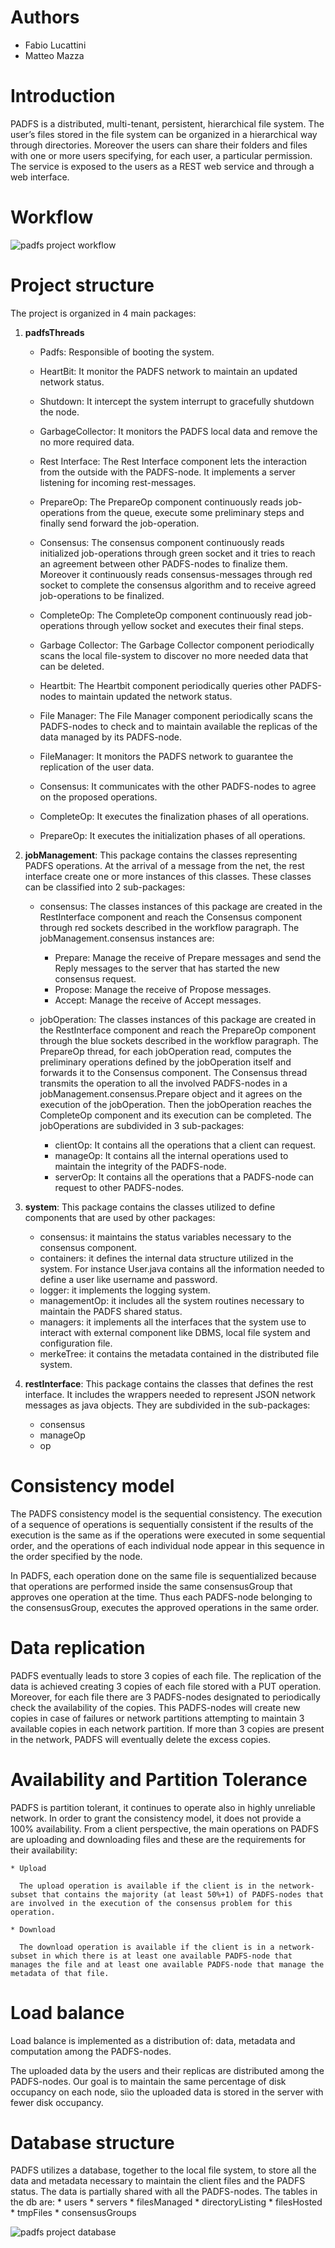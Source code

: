 [workflow]: img/workflow.png "padfs workflow"
[database]: img/databaseSchema.png "padfs database"

Authors
======
* Fabio Lucattini
* Matteo Mazza

Introduction
======

PADFS is a distributed, multi-tenant, persistent, hierarchical file system.
The user’s files stored in the file system can be organized in a hierarchical way through directories. Moreover the users can share their folders and files with one or more users specifying, for each user, a particular permission.
The service is exposed to the users as a REST web service and through a web interface.

Workflow
======
![padfs project workflow][workflow]

Project structure
======

The project is organized in 4 main packages:
1. **padfsThreads**

     * Padfs: Responsible of booting the system.

     * HeartBit: It monitor the PADFS network to maintain an updated network status.

     * Shutdown: It intercept the system interrupt to gracefully shutdown the node.

     * GarbageCollector: It monitors the PADFS local data and remove the no more required data.

     * Rest Interface: The Rest Interface component lets the interaction from the outside with the PADFS-node. It implements a server listening for incoming rest-messages.

     * PrepareOp: The PrepareOp component continuously reads job-operations from the queue, execute some preliminary steps and finally send forward the job-operation.

     * Consensus: The consensus component continuously reads initialized job-operations through green socket and it tries to reach an agreement between other PADFS-nodes to finalize them. Moreover it continuously reads consensus-messages through red socket to complete the consensus algorithm and to receive agreed job-operations to be finalized.

     * CompleteOp: The CompleteOp component continuously read job-operations through yellow socket and executes their final steps.

     * Garbage Collector: The Garbage Collector component periodically scans the local file-system to discover no more needed data that can be deleted.

     * Heartbit: The Heartbit component periodically queries other PADFS-nodes to maintain updated the network status.

     * File Manager: The File Manager component periodically scans the PADFS-nodes to check and to maintain available the replicas of the data managed by its PADFS-node.

     * FileManager: It monitors the PADFS network to guarantee the replication of the user data.

     * Consensus: It communicates with the other PADFS-nodes to agree on the proposed operations.

     * CompleteOp: It executes the finalization phases of all operations.

     * PrepareOp: It executes the initialization phases of all operations.

2. **jobManagement**: This package contains the classes representing PADFS operations. At the arrival of a message from the net, the rest interface create one or more instances of this classes.
These classes can be classified into 2 sub-packages:
     * consensus: The classes instances of this package are created in the RestInterface component and reach the Consensus component through red sockets described in the workflow paragraph.
     The jobManagement.consensus instances are:
        * Prepare: Manage the receive of Prepare messages and send the Reply messages to the server that has started the new consensus request.
        * Propose: Manage the receive of Propose messages.
        * Accept: Manage the receive of Accept messages.

     * jobOperation: The classes instances of this package are created in the RestInterface component and reach the PrepareOp component through the blue sockets described in the workflow paragraph. The PrepareOp thread, for each jobOperation read, computes the preliminary operations defined by the jobOperation itself and forwards it to the Consensus component. The Consensus thread transmits the operation to all the involved PADFS-nodes in a jobManagement.consensus.Prepare object and it agrees on the execution of the jobOperation. Then the jobOperation reaches the CompleteOp component and its execution can be completed.
     The jobOperations are subdivided in 3 sub-packages:
        * clientOp: It contains all the operations that a client can request.
        * manageOp: It contains all the internal operations used to maintain the integrity of the PADFS-node.
        * serverOp: It contains all the operations that a PADFS-node can request to other PADFS-nodes.

3. **system**: This package contains the classes utilized to define components that are used by other packages:
    * consensus: it maintains the status variables necessary to the consensus component.
    * containers: it defines the internal data structure utilized in the system. For instance User.java contains all the information needed to define a user like username and password.
    * logger: it implements the logging system.
    * managementOp: it includes all the system routines necessary to maintain the PADFS shared status.
    * managers: it implements all the interfaces that the system use to interact with external component like DBMS, local file system and configuration file.
    * merkeTree: it contains the metadata contained in the distributed file system.

4. **restInterface**: This package contains the classes that defines the rest interface. It includes the wrappers needed to represent JSON network messages as java objects. They are subdivided in the sub-packages:
    * consensus
    * manageOp
    * op


Consistency model
======
The PADFS consistency model is the sequential consistency.
The execution of a sequence of operations is sequentially consistent if the results of the execution is the same as if the operations were executed in some sequential order, and the operations of each individual node appear in this sequence in the order specified by the node.

In PADFS, each operation done on the same file is sequentialized because that operations are performed inside the same consensusGroup that approves one operation at the time. Thus each PADFS-node belonging to the consensusGroup, executes the approved operations in the same order.

Data replication
======
PADFS eventually leads to store 3 copies of each file. The replication of the data is achieved creating 3 copies of each file stored with a PUT operation. Moreover, for each file there are 3 PADFS-nodes designated to periodically check the availability of the copies. This PADFS-nodes will create new copies in case of failures or network partitions attempting to maintain 3 available copies in each network partition. If more than 3 copies are present in the network, PADFS will eventually delete the excess copies.

Availability and Partition Tolerance
======
PADFS is partition tolerant, it continues to operate also in highly unreliable network.
In order to grant the consistency model, it does not provide a 100% availability.
From a client perspective, the main operations on PADFS are uploading and downloading files and these are the requirements for their availability:

    * Upload

      The upload operation is available if the client is in the network-subset that contains the majority (at least 50%+1) of PADFS-nodes that are involved in the execution of the consensus problem for this operation.

    * Download

      The download operation is available if the client is in a network-subset in which there is at least one available PADFS-node that manages the file and at least one available PADFS-node that manage the metadata of that file.

Load balance
======
Load balance is implemented as a distribution of: data, metadata and computation among the PADFS-nodes.

The uploaded data by the users and their replicas are distributed among the PADFS-nodes. Our goal is to maintain the same percentage of disk occupancy on each node, siìo the uploaded data is stored in the server with fewer disk occupancy.

Database structure
======

PADFS utilizes a database, together to the local file system, to store all the data and metadata necessary to maintain the client files and the PADFS status.
The data is partially shared with all the PADFS-nodes.
The tables in the db are:
    * users
    * servers
    * filesManaged
    * directoryListing
    * filesHosted
    * tmpFiles
    * consensusGroups

![padfs project database][database]
